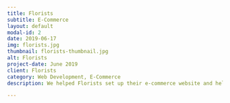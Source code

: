 ```yaml
---
title: Florists
subtitle: E-Commerce
layout: default
modal-id: 2
date: 2019-06-17
img: florists.jpg
thumbnail: florists-thumbnail.jpg
alt: Florists
project-date: June 2019
client: Florists
category: Web Development, E-Commerce
description: We helped Florists set up their e-commerce website and helped them maintain it since then. We have matched the pace at which their business is growing and will continue to do so. The design team worked on using experiential design to offer an impactful and unforgettable experience. Having the website as a first impression of the company for the users, the UX team focused on giving a unique way to approach its service offerings. The team diligently designed, built and tested the shopify website and the business specific custom shopify applications. Our team continuously makes improvements to the website. A/B testing different versions and features to get the highest conversion rate.

---
```

